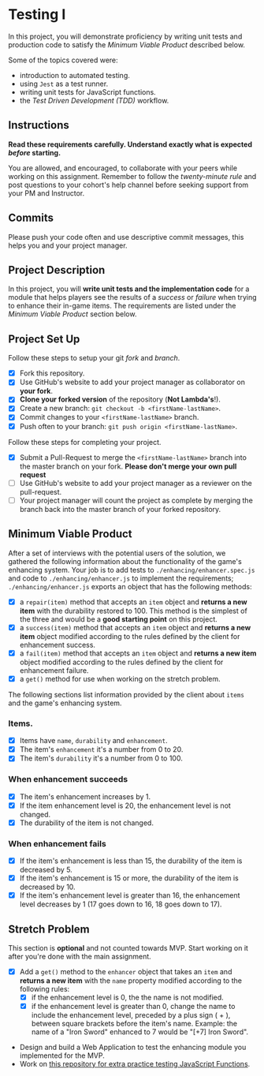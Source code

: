# Testing I

In this project, you will demonstrate proficiency by writing unit tests and production code to satisfy the _Minimum Viable Product_ described below.

Some of the topics covered were:

- introduction to automated testing.
- using `Jest` as a test runner.
- writing unit tests for JavaScript functions.
- the _Test Driven Development (TDD)_ workflow.

## Instructions

**Read these requirements carefully. Understand exactly what is expected _before_ starting.**

You are allowed, and encouraged, to collaborate with your peers while working on this assignment. Remember to follow the _twenty-minute rule_ and post questions to your cohort's help channel before seeking support from your PM and Instructor.

## Commits

Please push your code often and use descriptive commit messages, this helps you and your project manager.

## Project Description

In this project, you will **write unit tests and the implementation code** for a module that helps players see the results of a _success_ or _failure_ when trying to enhance their in-game items. The requirements are listed under the _Minimum Viable Product_ section below.

## Project Set Up

Follow these steps to setup your git _fork_ and _branch_.

- [x] Fork this repository.
- [x] Use GitHub's website to add your project manager as collaborator on **your fork**.
- [x] **Clone your forked version** of the repository (**Not Lambda's**!).
- [x] Create a new branch: `git checkout -b <firstName-lastName>`.
- [x] Commit changes to your `<firstName-lastName>` branch.
- [x] Push often to your branch: `git push origin <firstName-lastName>`.

Follow these steps for completing your project.

- [x] Submit a Pull-Request to merge the `<firstName-lastName>` branch into the master branch on your fork. **Please don't merge your own pull request**
- [ ] Use GitHub's website to add your project manager as a reviewer on the pull-request.
- [ ] Your project manager will count the project as complete by merging the branch back into the master branch of your forked repository.

## Minimum Viable Product

After a set of interviews with the potential users of the solution, we gathered the following information about the functionality of the game's enhancing system. Your job is to add tests to `./enhancing/enhancer.spec.js` and code to `./enhancing/enhancer.js` to implement the requirements; `./enhancing/enhancer.js` exports an object that has the following methods:

- [x] a `repair(item)` method that accepts an `item` object and **returns a new item** with the durability restored to 100. This method is the simplest of the three and would be a **good starting point** on this project.
- [x] a `success(item)` method that accepts an `item` object and **returns a new item** object modified according to the rules defined by the client for enhancement success.
- [x] a `fail(item)` method that accepts an `item` object and **returns a new item** object modified according to the rules defined by the client for enhancement failure.
- [x] a `get()` method for use when working on the stretch problem.

The following sections list information provided by the client about `items` and the game's enhancing system.

### Items.

- [x] Items have `name`, `durability` and `enhancement`.
- [x] The item's `enhancement` it's a number from 0 to 20.
- [x] The item's `durability` it's a number from 0 to 100.

### When enhancement succeeds

- [x] The item's enhancement increases by 1.
- [x] If the item enhancement level is 20, the enhancement level is not changed.
- [x] The durability of the item is not changed.

### When enhancement fails

- [x] If the item's enhancement is less than 15, the durability of the item is decreased by 5.
- [x] If the item's enhancement is 15 or more, the durability of the item is decreased by 10.
- [x] If the item's enhancement level is greater than 16, the enhancement level decreases by 1 (17 goes down to 16, 18 goes down to 17).

## Stretch Problem

This section is **optional** and not counted towards MVP. Start working on it after you're done with the main assignment.

- [x] Add a `get()` method to the `enhancer` object that takes an `item` and **returns a new item** with the `name` property modified according to the following rules:
  - [x] if the enhancement level is 0, the the name is not modified.
  - [x] if the enhancement level is greater than 0, change the name to include the enhancement level, preceded by a plus sign ( + ), between square brackets before the item's name. Example: the name of a "Iron Sword" enhanced to 7 would be "[+7] Iron Sword".
- Design and build a Web Application to test the enhancing module you implemented for the MVP.
- Work on [this repository for extra practice testing JavaScript Functions](https://github.com/LambdaSchool/Testing).
